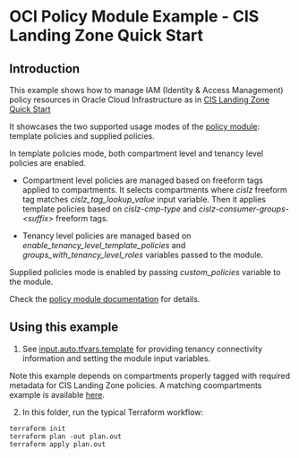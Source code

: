 # OCI Policy Module Example - CIS Landing Zone Quick Start

## Introduction

This example shows how to manage IAM (Identity & Access Management) policy resources in Oracle Cloud Infrastructure as in [CIS Landing Zone Quick Start](https://github.com/oracle-quickstart/oci-cis-landingzone-quickstart)

It showcases the two supported usage modes of the [policy module](../..): template policies and supplied policies.

In template policies mode, both compartment level and tenancy level policies are enabled.

- Compartment level policies are managed based on freeform tags applied to compartments. It selects compartments where *cislz* freeform tag matches *cislz_tag_lookup_value* input variable. Then it applies template policies based on *cislz-cmp-type* and *cislz-consumer-groups-\<suffix\>* freeform tags. 

- Tenancy level policies are managed based on *enable_tenancy_level_template_policies* and *groups_with_tenancy_level_roles* variables passed to the module.

Supplied policies mode is enabled by passing *custom_policies* variable to the module.

Check the [policy module documentation](../../README.md) for details.

## Using this example
1. See [input.auto.tfvars.template](./input.auto.tfvars.template) for providing tenancy connectivity information and setting the module input variables. 

Note this example depends on compartments properly tagged with required metadata for CIS Landing Zone policies. A matching coompartments example is available [here](../../../compartments/examples/cis-landing-zone-quickstart/).

2. In this folder, run the typical Terraform workflow:
```
terraform init
terraform plan -out plan.out
terraform apply plan.out
```